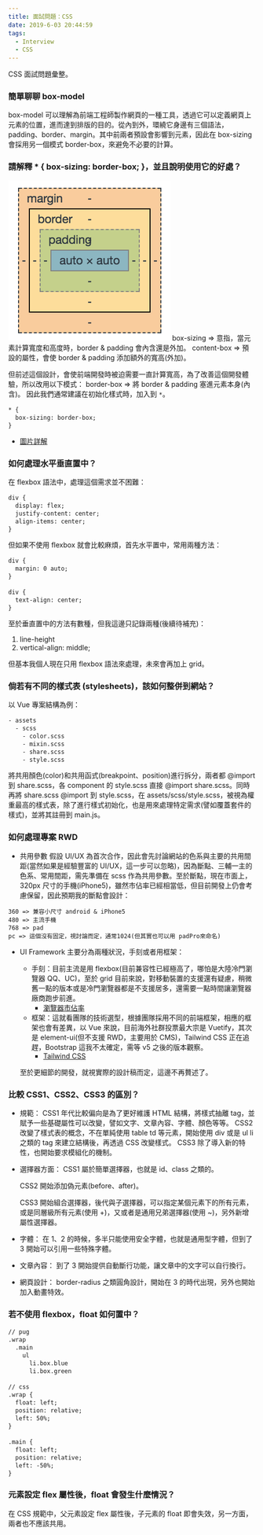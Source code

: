 ```yaml
---
title: 面試問題：CSS
date: 2019-6-03 20:44:59
tags:
  - Interview
  - CSS
---
```

CSS 面試問題彙整。
<!--more-->
### 簡單聊聊 box-model
box-model 可以理解為前端工程師製作網頁的一種工具，透過它可以定義網頁上元素的位置，進而達到排版的目的。從內到外，環繞它身邊有三個語法，padding、border、margin。其中前兩者預設會影響到元素，因此在 box-sizing 會採用另一個模式 border-box，來避免不必要的計算。

### 請解釋 * { box-sizing: border-box; }，並且說明使用它的好處？
![](/images/box-sizing.png)
box-sizing => 意指，當元素計算寬度和高度時，border & padding 會內含還是外加。
content-box => 預設的屬性，會使 border & padding 添加額外的寬高(外加)。

但前述這個設計，會使前端開發時被迫需要一直計算寬高，為了改善這個開發體驗，所以改用以下模式：
border-box => 將 border & padding 塞進元素本身(內含)。
因此我們通常建議在初始化樣式時，加入到 `*`。
```
* {
  box-sizing: border-box;
}
```
- [圖片詳解](https://zh-tw.learnlayout.com/box-sizing.html)

### 如何處理水平垂直置中？
在 flexbox 語法中，處理這個需求並不困難：
```
div {
  display: flex;
  justify-content: center;
  align-items: center;
}
```

但如果不使用 flexbox 就會比較麻煩，首先水平置中，常用兩種方法：
```
div {
  margin: 0 auto;
}

div {
  text-align: center;
}
```

至於垂直置中的方法有數種，但我這邊只記錄兩種(後續待補充)：
1. line-height
2. vertical-align: middle;

但基本我個人現在只用 flexbox 語法來處理，未來會再加上 grid。

### 倘若有不同的樣式表 (stylesheets)，該如何整併到網站？ 
以 Vue 專案結構為例：
```
- assets
  - scss
    - color.scss
    - mixin.scss
    - share.scss
    - style.scss
```
將共用顏色(color)和共用函式(breakpoint、position)進行拆分，兩者都 @import 到 share.scss，各 component 的 style.scss 直接 @import share.scss。同時再將 share.scss @import 到 style.scss，在 assets/scss/style.scss，被視為權重最高的樣式表，除了進行樣式初始化，也是用來處理特定需求(譬如覆蓋套件的樣式)，並將其註冊到 main.js。

### 如何處理專案 RWD
- 共用參數
假設 UI/UX 為首次合作，因此會先討論網站的色系與主要的共用間距(當然如果是經驗豐富的 UI/UX，這一步可以忽略)，因為斷點、三輔一主的色系、常用間距，需先準備在 scss 作為共用參數。至於斷點，現在市面上，320px 尺寸的手機(iPhone5)，雖然市佔率已經相當低，但目前開發上仍會考慮保留，因此預期我的斷點會設計：
```
360 => 兼容小尺寸 android & iPhone5
480 => 主流手機
768 => pad
pc => 這個沒有固定，視討論而定，通常1024(但其實也可以用 padPro來命名)
```

- UI Framework
主要分為兩種狀況，手刻或者用框架：
  - 手刻：目前主流是用 flexbox(目前兼容性已經極高了，哪怕是大陸冷門瀏覽器 QQ、UC)，至於 grid 目前來說，對移動裝置的支援還有疑慮，稍微舊一點的版本或是冷門瀏覽器都是不支援居多，還需要一點時間讓瀏覽器廠商跑步前進。
    - [瀏覽器市佔率](https://hackmd.io/tlJAS8MqQ0qqJ0wh3sggsw)
  - 框架：這就看團隊的技術選型，根據團隊採用不同的前端框架，相應的框架也會有差異，以 Vue 來說，目前海外社群投票最大宗是 Vuetify，其次是 element-ui(但不支援 RWD，主要用於 CMS)，Tailwind CSS 正在追趕，Bootstrap 這我不太確定，需等 v5 之後的版本觀察。
    - [Tailwind CSS](https://hackmd.io/mmVT15NkT8KZJTR5octHlA)

  至於更細節的開發，就視實際的設計稿而定，這邊不再贅述了。

### 比較 CSS1、CSS2、CSS3 的區別？
- 規範：
  CSS1 年代比較偏向是為了更好維護 HTML 結構，將樣式抽離 tag，並賦予一些基礎屬性可以改變，譬如文字、文章內容、字體、顏色等等。
  CSS2 改變了樣式表的概念，不在單純使用 table td 等元素，開始使用 div 或是 ul li 之類的 tag 來建立結構後，再透過 CSS 改變樣式。
  CSS3 除了導入新的特性，也開始要求模組化的機制。

- 選擇器方面：
  CSS1 屬於簡單選擇器，也就是 id、class 之類的。

  CSS2 開始添加偽元素(before、after)。
  
  CSS3 開始組合選擇器，後代與子選擇器，可以指定某個元素下的所有元素，或是同層級所有元素(使用 +)，又或者是通用兄弟選擇器(使用 ~)，另外新增屬性選擇器。

- 字體：
  在 1、2 的時候，多半只能使用安全字體，也就是通用型字體，但到了 3 開始可以引用一些特殊字體。

- 文章內容：
  到了 3 開始提供自動斷行功能，讓文章中的文字可以自行換行。

- 網頁設計：
  border-radius 之類圓角設計，開始在 3 的時代出現，另外也開始加入動畫特效。

### 若不使用 flexbox，float 如何置中？
```
// pug
.wrap
  .main
    ul
      li.box.blue
      li.box.green

// css
.wrap {
  float: left;
  position: relative;
  left: 50%;
}

.main {
  float: left;
  position: relative;
  left: -50%;
}
```

### 元素設定 flex 屬性後，float 會發生什麼情況？
在 CSS 規範中，父元素設定 flex 屬性後，子元素的 float 即會失效，另一方面，兩者也不應該共用。